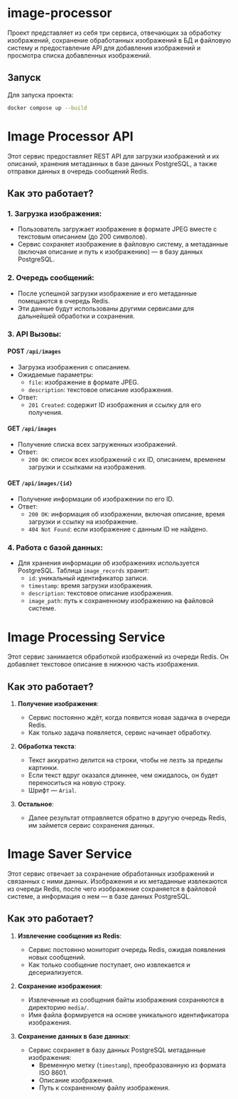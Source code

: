 # image-processor
Проект представляет из себя три сервиса, отвечающих за обработку изображений, сохранение обработанных изображений в БД и файловую систему и предоставление API для добавления изображений и просмотра списка добавленных изображений.

## Запуск
Для запуска проекта:
```bash
docker compose up --build
```

# Image Processor API

Этот сервис предоставляет REST API для загрузки изображений и их описаний, хранения метаданных в базе данных PostgreSQL, а также отправки данных в очередь сообщений Redis.

## Как это работает?

### 1. **Загрузка изображения**:
   - Пользователь загружает изображение в формате JPEG вместе с текстовым описанием (до 200 символов).
   - Сервис сохраняет изображение в файловую систему, а метаданные (включая описание и путь к изображению) — в базу данных PostgreSQL.

### 2. **Очередь сообщений**:
   - После успешной загрузки изображение и его метаданные помещаются в очередь Redis.
   - Эти данные будут использованы другими сервисами для дальнейшей обработки и сохранения.

### 3. **API Вызовы**:

#### POST `/api/images`
   - Загрузка изображения с описанием.
   - Ожидаемые параметры:
     - `file`: изображение в формате JPEG.
     - `description`: текстовое описание изображения.
   - Ответ:
     - `201 Created`: содержит ID изображения и ссылку для его получения.

#### GET `/api/images`
   - Получение списка всех загруженных изображений.
   - Ответ:
     - `200 OK`: список всех изображений с их ID, описанием, временем загрузки и ссылками на изображения.

#### GET `/api/images/{id}`
   - Получение информации об изображении по его ID.
   - Ответ:
     - `200 OK`: информация об изображении, включая описание, время загрузки и ссылку на изображение.
     - `404 Not Found`: если изображение с данным ID не найдено.

### 4. **Работа с базой данных**:
   - Для хранения информации об изображениях используется PostgreSQL. Таблица `image_records` хранит:
     - `id`: уникальный идентификатор записи.
     - `timestamp`: время загрузки изображения.
     - `description`: текстовое описание изображения.
     - `image_path`: путь к сохраненному изображению на файловой системе.

# Image Processing Service

Этот сервис занимается обработкой изображений из очереди Redis. Он добавляет текстовое описание в нижнюю часть изображения.

## Как это работает?

1. **Получение изображения**:
   - Сервис постоянно ждёт, когда появится новая задачка в очереди Redis.
   - Как только задача появляется, сервис начинает обработку.

2. **Обработка текста**:
   - Текст аккуратно делится на строки, чтобы не лезть за пределы картинки.
   - Если текст вдруг оказался длиннее, чем ожидалось, он будет переноситься на новую строку.
   - Шрифт — `Arial`.

3. **Остальное**:
   - Далее результат отправляется обратно в другую очередь Redis, им займется сервис сохранения данных.

# Image Saver Service

Этот сервис отвечает за сохранение обработанных изображений и связанных с ними данных. Изображения и их метаданные извлекаются из очереди Redis, после чего изображение сохраняется в файловой системе, а информация о нем — в базе данных PostgreSQL.

## Как это работает?

1. **Извлечение сообщения из Redis**:
   - Сервис постоянно мониторит очередь Redis, ожидая появления новых сообщений.
   - Как только сообщение поступает, оно извлекается и десериализуется.

2. **Сохранение изображения**:
   - Извлеченные из сообщения байты изображения сохраняются в директорию `media/`.
   - Имя файла формируется на основе уникального идентификатора изображения.

3. **Сохранение данных в базе данных**:
   - Сервис сохраняет в базу данных PostgreSQL метаданные изображения:
     - Временную метку (`timestamp`), преобразованную из формата ISO 8601.
     - Описание изображения.
     - Путь к сохраненному файлу изображения.
